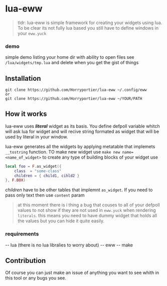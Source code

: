 # lua-eww
> tldr: lua-eww is simple framework for creating your widgets using lua.
> To be clear its not fully lua based you still have to define windows in your `eww.yuck`

### demo
simple demo listing your home dir with ability to open files see `/lua/widgets/tmp.lua` and delete when you get the gist of things


## Installation 
```
git clone https://github.com/Horryportier/lua-eww ~/.config/eww
or
git clone https://github.com/Horryportier/lua-eww ~/YOUR/PATH
```

## How it works 
lua-eww uses ***literal*** widget as its basis. You define defpoll variable whitch will ask lua for widget 
and will recive string formated as widget that will be used by literal in your window. 

lua-eww generates all the widgets by applying metatable that implemets `__tostring` function.
TO make new widget use `make new name=<name_of_widget>` to create any type 
of building blocks of your widget use 
```lua 
local foo = F.as_widget({ 
    class  = "some-class"
    children = { child1, cihld2 } 
}, F.BOX)
```
*children* have to be other tables that implemnt `as_widget`. 
If you need to pass only text then use `content` param



> at this moment there is i thing a bug that couses to all of your defpoll 
> values to not show if they are not used in `eww.yuck` when rendering `literals`.
> this means you need to have dummy widget that holds all the values but you can hide it quite easily.   

### requirements 
-- lua (there is no lua libralies to worry about)
-- eww 
-- make

## Contribution 
Of course  you can just make an issue of anything you want to see whith in this tool or any bugs you see. 

